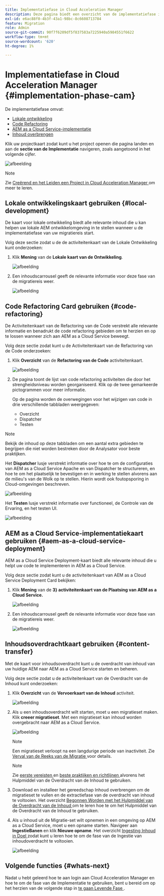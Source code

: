 ```yaml
---
title: Implementatiefase in Cloud Acceleration Manager
description: Deze pagina biedt een overzicht van de implementatiefase in Cloud Acceleration Manager.
exl-id: e6ac88f0-4b3f-43a1-98bc-8c6608713784
feature: Migration
role: Admin
source-git-commit: 90f7f6209df5f837583a7225940a5984551f6622
workflow-type: tm+mt
source-wordcount: '620'
ht-degree: 1%

---
```


# Implementatiefase in Cloud Acceleration Manager {#implementation-phase-cam}

De implementatiefase omvat:

* [Lokale ontwikkeling](#local-development)
* [Code Refactoring](#code-refactoring)
* [AEM as a Cloud Service-implementatie](#aem-as-a-cloud-service-deployment)
* [Inhoud overbrengen](#content-transfer)


Klik uw projectkaart zodat kunt u het project openen die pagina landen en aan de **sectie van de Implementatie** navigeren, zoals aangetoond in het volgende cijfer.

![afbeelding](/help/journey-migration/cloud-acceleration-manager/assets/implementation-1.png)

>[!NOTE]
>Zie [ Creërend en het Leiden een Project in Cloud Acceleration Manager ](getting-started-cam.md#create-project) om meer te leren.


## Lokale ontwikkelingskaart gebruiken {#local-development}

De kaart voor lokale ontwikkeling biedt alle relevante inhoud die u kan helpen uw lokale AEM ontwikkelomgeving in te stellen wanneer u de implementatiefase van uw migratiereis start.

Volg deze sectie zodat u de de activiteitenkaart van de Lokale Ontwikkeling kunt onderzoeken:

1. Klik **Mening** van de **Lokale kaart van de Ontwikkeling**.

   ![afbeelding](/help/journey-migration/cloud-acceleration-manager/assets/implementation-2.png)

1. Een inhoudscarrousel geeft de relevante informatie voor deze fase van de migratiereis weer.

   ![afbeelding](/help/journey-migration/cloud-acceleration-manager/assets/implementation-3.png)


## Code Refactoring Card gebruiken {#code-refactoring}

De Activiteitenkaart van de Refactoring van de Code verstrekt alle relevante informatie en benadrukt de code refactoring gebieden om te herzien en op te lossen wanneer zich aan AEM as a Cloud Service beweegt.

Volg deze sectie zodat kunt u de Activiteitenkaart van de Refactoring van de Code onderzoeken:

1. Klik **Overzicht** van de **Refactoring van de Code** activiteitenkaart.

   ![afbeelding](/help/journey-migration/cloud-acceleration-manager/assets/implementation-4.png)

1. De pagina toont de lijst van code refactoring activiteiten die door het strengheidsniveau worden georganiseerd. Klik op de twee gemarkeerde pictogrammen voor meer informatie.

   Op de pagina worden de overwegingen voor het wijzigen van code in drie verschillende tabbladen weergegeven:

   * Overzicht
   * Dispatcher
   * Testen

>[!NOTE]
>Bekijk de inhoud op deze tabbladen om een aantal extra gebieden te begrijpen die niet worden bestreken door de Analysator voor beste praktijken.

Het **Dispatcher** lusje verstrekt informatie over hoe te om de configuraties van AEM as a Cloud Service Apache en van Dispatcher te structureren, en hoe te om het plaatselijk te bevestigen en in werking te stellen alvorens aan de milieu&#39;s van de Wolk op te stellen. Hierin wordt ook foutopsporing in Cloud-omgevingen beschreven.

![afbeelding](/help/journey-migration/cloud-acceleration-manager/assets/coderefactoring-2.png)

Het **Testen** lusje verstrekt informatie over functioneel, de Controle van de Ervaring, en het testen UI.

![afbeelding](/help/journey-migration/cloud-acceleration-manager/assets/coderefactoring-3.png)


## AEM as a Cloud Service-implementatiekaart gebruiken {#aem-as-a-cloud-service-deployment}

AEM as a Cloud Service Deployment-kaart biedt alle relevante inhoud die u helpt uw code te implementeren in AEM as a Cloud Service.

Volg deze sectie zodat kunt u de activiteitenkaart van AEM as a Cloud Service Deployment Card bekijken:

1. Klik **Mening** van de **3} activiteitenkaart van de Plaatsing van AEM as a Cloud Service.**

   ![afbeelding](/help/journey-migration/cloud-acceleration-manager/assets/implementation-6.png)

1. Een inhoudscarrousel geeft de relevante informatie voor deze fase van de migratiereis weer.

   ![afbeelding](/help/journey-migration/cloud-acceleration-manager/assets/aem-deployment-card.png)


## Inhoudsoverdrachtkaart gebruiken {#content-transfer}

Met de kaart voor inhoudsoverdracht kunt u de overdracht van inhoud van uw huidige AEM naar AEM as a Cloud Service starten en beheren.

Volg deze sectie zodat u de activiteitenkaart van de Overdracht van de Inhoud kunt onderzoeken:

1. Klik **Overzicht** van de **Vervoerkaart van de Inhoud** activiteit.

   ![afbeelding](/help/journey-migration/cloud-acceleration-manager/assets/contenttransfer-1.png)

1. Als u een inhoudsoverdracht wilt starten, moet u een migratieset maken. Klik **creeer migratieset**. Met een migratieset kan inhoud worden overgebracht naar AEM as a Cloud Service.

   ![afbeelding](/help/journey-migration/cloud-acceleration-manager/assets/contenttransfer-2.png)

   >[!NOTE]
   >Een migratieset verloopt na een langdurige periode van inactiviteit. Zie [ Verval van de Reeks van de Migratie ](/help/journey-migration/content-transfer-tool/using-content-transfer-tool/overview-content-transfer-tool.md#migration-set-expiry) voor details.

   >[!NOTE]
   >Zie [ eerste vereisten ](https://experienceleague.adobe.com/docs/experience-manager-cloud-service/content/migration-journey/cloud-migration/content-transfer-tool/prerequisites-content-transfer-tool.html) en [ beste praktijken en richtlijnen ](https://experienceleague.adobe.com/docs/experience-manager-cloud-service/content/migration-journey/cloud-migration/content-transfer-tool/overview-content-transfer-tool.html) alvorens het Hulpmiddel van de Overdracht van de Inhoud te gebruiken.

1. Download en installeer het gereedschap Inhoud overbrengen om de migratieset te vullen en de extractiefase van de overdracht van inhoud te voltooien. Het overzicht [ Begonnen Worden met het Hulpmiddel van de Overdracht van de Inhoud ](https://experienceleague.adobe.com/docs/experience-manager-cloud-service/content/migration-journey/cloud-migration/content-transfer-tool/getting-started-content-transfer-tool.html) om te leren hoe te om het Hulpmiddel van de Overdracht van de Inhoud te gebruiken.

1. Als u inhoud uit de Migratie-set wilt opnemen in een omgeving op AEM as a Cloud Service, moet u een opname starten. Navigeer aan **IngestieBanen** en klik **Nieuwe opname**. Het overzicht [ Ingesting Inhoud in Doel ](/help/journey-migration/content-transfer-tool/using-content-transfer-tool/ingesting-content.md) zodat kunt u leren hoe te om de fase van de Ingestie van inhoudoverdracht te voltooien.

   ![afbeelding](/help/journey-migration/cloud-acceleration-manager/assets/contenttransfer-3.png)

<!--### Estimating Content Transfer Time {#calculating}

A Content Transfer Tool calculator has been provided to estimate how long it could take to complete the content transfer activity. You can use the content repository size slider to select the size that applies to your project. The transfer times vary for the extraction and ingestion phases. 

   ![image](/help/journey-migration/cloud-acceleration-manager/assets/contenttransfer-4.png)

   >[!NOTE]
   >These times are estimates only. Factor such as network speeds and time to scale up instances have not been accounted for in these estimates.

To estimate the size of the AEM Repository, you can run the Disk Usage report under `http://HOST:PORT/etc/reports/diskusage.html`. 

You can also estimate the size of specific repository paths by using the `path` parameter, for example, `http://HOST:PORT/etc/reports/diskusage.html?path=/content/dam`. -->

## Volgende functies {#whats-next}

Nadat u hebt geleerd hoe te aan login aan Cloud Acceleration Manager en hoe te om de fase van de Implementatie te gebruiken, bent u bereid om op het herzien van de volgende stap in [ te gaan Levende Fase ](https://experienceleague.adobe.com/docs/experience-manager-cloud-service/content/migration-journey/cloud-acceleration-manager/using-cam/cam-golive-phase.html).
